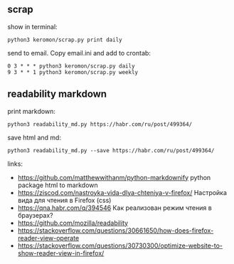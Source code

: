 ## scrap

show in terminal:

    python3 keromon/scrap.py print daily

send to email. Copy email.ini and add to crontab:

	0 3 * * * python3 keromon/scrap.py daily
	9 3 * * 1 python3 keromon/scrap.py weekly

## readability markdown

print markdown:

    python3 readability_md.py https://habr.com/ru/post/499364/

save html and md:

    python3 readability_md.py --save https://habr.com/ru/post/499364/

links:
- https://github.com/matthewwithanm/python-markdownify python package html to markdown
- https://ziscod.com/nastroyka-vida-dlya-chteniya-v-firefox/ Настройка вида для чтения в Firefox (css)
- https://qna.habr.com/q/394546 Как реализован режим чтения в браузерах?
- https://github.com/mozilla/readability
- https://stackoverflow.com/questions/30661650/how-does-firefox-reader-view-operate
- https://stackoverflow.com/questions/30730300/optimize-website-to-show-reader-view-in-firefox/

